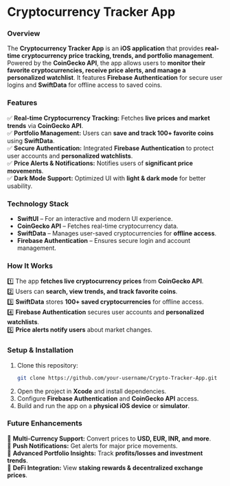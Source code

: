 # **Cryptocurrency Tracker App**  

### **Overview**  
The **Cryptocurrency Tracker App** is an **iOS application** that provides **real-time cryptocurrency price tracking, trends, and portfolio management**. Powered by the **CoinGecko API**, the app allows users to **monitor their favorite cryptocurrencies, receive price alerts, and manage a personalized watchlist**. It features **Firebase Authentication** for secure user logins and **SwiftData** for offline access to saved coins.  

### **Features**  
✅ **Real-time Cryptocurrency Tracking:** Fetches **live prices and market trends** via **CoinGecko API**.  
✅ **Portfolio Management:** Users can **save and track 100+ favorite coins** using **SwiftData**.  
✅ **Secure Authentication:** Integrated **Firebase Authentication** to protect user accounts and **personalized watchlists**.  
✅ **Price Alerts & Notifications:** Notifies users of **significant price movements**.  
✅ **Dark Mode Support:** Optimized UI with **light & dark mode** for better usability.  

### **Technology Stack**  
- **SwiftUI** – For an interactive and modern UI experience.  
- **CoinGecko API** – Fetches real-time cryptocurrency data.  
- **SwiftData** – Manages user-saved cryptocurrencies for **offline access**.  
- **Firebase Authentication** – Ensures secure login and account management.  

### **How It Works**  
1️⃣ The app **fetches live cryptocurrency prices** from **CoinGecko API**.  
2️⃣ Users can **search, view trends, and track favorite coins**.  
3️⃣ **SwiftData** stores **100+ saved cryptocurrencies** for offline access.  
4️⃣ **Firebase Authentication** secures user accounts and **personalized watchlists**.  
5️⃣ **Price alerts notify users** about market changes.  

### **Setup & Installation**  
1. Clone this repository:  
   ```bash
   git clone https://github.com/your-username/Crypto-Tracker-App.git
   ```  
2. Open the project in **Xcode** and install dependencies.  
3. Configure **Firebase Authentication** and **CoinGecko API** access.  
4. Build and run the app on a **physical iOS device** or **simulator**.  

### **Future Enhancements**  
🚀 **Multi-Currency Support:** Convert prices to **USD, EUR, INR, and more**.  
🚀 **Push Notifications:** Get alerts for major price movements.  
🚀 **Advanced Portfolio Insights:** Track **profits/losses and investment trends**.  
🚀 **DeFi Integration:** View **staking rewards & decentralized exchange prices**.  
